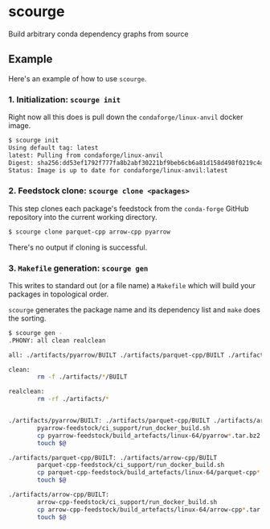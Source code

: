 # scourge

Build arbitrary conda dependency graphs from source


## Example

Here's an example of how to use `scourge`.


### 1. Initialization: `scourge init`

Right now all this does is pull down the `condaforge/linux-anvil` docker image.

```sh
$ scourge init
Using default tag: latest
latest: Pulling from condaforge/linux-anvil
Digest: sha256:dd53ef1792f777fa8b2abf30221bf9beb6cb6a81d158d498f0219c4d475696cd
Status: Image is up to date for condaforge/linux-anvil:latest
```

### 2. Feedstock clone: `scourge clone <packages>`

This step clones each package's feedstock from the `conda-forge` GitHub
repository into the current working directory.

```sh
$ scourge clone parquet-cpp arrow-cpp pyarrow
```

There's no output if cloning is successful.

### 3. `Makefile` generation: `scourge gen`

This writes to standard out (or a file name) a `Makefile` which will
build your packages in topological order.

`scourge` generates the package name and its dependency list and `make` does
the sorting.

```sh
$ scourge gen -
.PHONY: all clean realclean

all: ./artifacts/pyarrow/BUILT ./artifacts/parquet-cpp/BUILT ./artifacts/arrow-cpp/BUILT

clean:
        rm -f ./artifacts/*/BUILT

realclean:
        rm -rf ./artifacts/*


./artifacts/pyarrow/BUILT: ./artifacts/parquet-cpp/BUILT ./artifacts/arrow-cpp/BUILT
        pyarrow-feedstock/ci_support/run_docker_build.sh
        cp pyarrow-feedstock/build_artefacts/linux-64/pyarrow*.tar.bz2 $(dir $@)
        touch $@

./artifacts/parquet-cpp/BUILT: ./artifacts/arrow-cpp/BUILT
        parquet-cpp-feedstock/ci_support/run_docker_build.sh
        cp parquet-cpp-feedstock/build_artefacts/linux-64/parquet-cpp*.tar.bz2 $(dir $@)
        touch $@

./artifacts/arrow-cpp/BUILT:
        arrow-cpp-feedstock/ci_support/run_docker_build.sh
        cp arrow-cpp-feedstock/build_artefacts/linux-64/arrow-cpp*.tar.bz2 $(dir $@)
        touch $@
```
